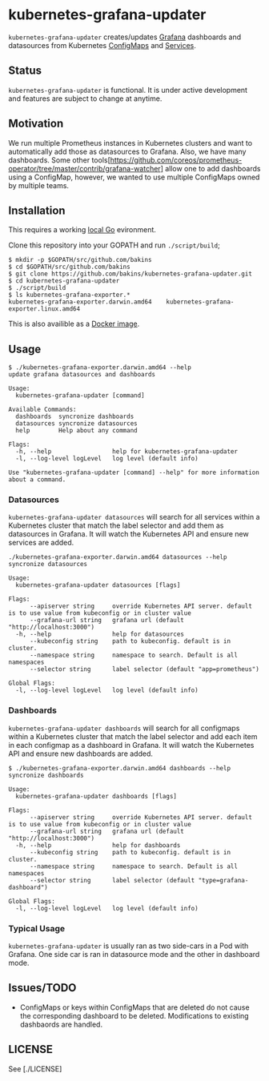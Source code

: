# kubernetes-grafana-updater

`kubernetes-grafana-updater` creates/updates [Grafana](https://grafana.com/) 
dashboards and datasources from Kubernetes
[ConfigMaps](https://kubernetes.io/docs/tasks/configure-pod-container/configmap/) 
and [Services](https://kubernetes.io/docs/concepts/services-networking/service/).

## Status 

`kubernetes-grafana-updater` is functional. It is under active development and
features are subject to change at anytime.

## Motivation

We run multiple Prometheus instances in Kubernetes clusters and want to
automatically add those as datasources to Grafana.  Also, we have many dashboards.
Some other tools[https://github.com/coreos/prometheus-operator/tree/master/contrib/grafana-watcher]
allow one to add dashboards using a ConfigMap, however, we wanted to use multiple
ConfigMaps owned by multiple teams.

## Installation

This requires a working [local Go](https://golang.org/doc/install) evironment.

Clone this repository into your GOPATH and run `./script/build`;

```shell
$ mkdir -p $GOPATH/src/github.com/bakins
$ cd $GOPATH/src/github.com/bakins
$ git clone https://github.com/bakins/kubernetes-grafana-updater.git
$ cd kubernetes-grafana-updater
$ ./script/build
$ ls kubernetes-grafana-exporter.*
kubernetes-grafana-exporter.darwin.amd64	kubernetes-grafana-exporter.linux.amd64
```

This is also availible as a [Docker image](https://quay.io/repository/bakins/kubernetes-grafana-exporter?tab=tags).


## Usage

```shell
$ ./kubernetes-grafana-exporter.darwin.amd64 --help
update grafana datasources and dashboards

Usage:
  kubernetes-grafana-updater [command]

Available Commands:
  dashboards  syncronize dashboards
  datasources syncronize datasources
  help        Help about any command

Flags:
  -h, --help                 help for kubernetes-grafana-updater
  -l, --log-level logLevel   log level (default info)

Use "kubernetes-grafana-updater [command] --help" for more information about a command.
```

### Datasources

`kubernetes-grafana-updater datasources` will search for all services within a 
Kubernetes cluster that match the label selector and add them as datasources in
Grafana.  It will watch the Kubernetes API and ensure new services are added.

```shell
./kubernetes-grafana-exporter.darwin.amd64 datasources --help
syncronize datasources

Usage:
  kubernetes-grafana-updater datasources [flags]

Flags:
      --apiserver string     override Kubernetes API server. default is to use value from kubeconfig or in cluster value
      --grafana-url string   grafana url (default "http://localhost:3000")
  -h, --help                 help for datasources
      --kubeconfig string    path to kubeconfig. default is in cluster.
      --namespace string     namespace to search. Default is all namespaces
      --selector string      label selector (default "app=prometheus")

Global Flags:
  -l, --log-level logLevel   log level (default info)
```

### Dashboards

`kubernetes-grafana-updater dashboards` will search for all configmaps within a 
Kubernetes cluster that match the label selector and add each item in each
configmap as a dashboard in Grafana. It will watch the Kubernetes API and ensure 
new dashboards are added.

```shell
$ ./kubernetes-grafana-exporter.darwin.amd64 dashboards --help
syncronize dashboards

Usage:
  kubernetes-grafana-updater dashboards [flags]

Flags:
      --apiserver string     override Kubernetes API server. default is to use value from kubeconfig or in cluster value
      --grafana-url string   grafana url (default "http://localhost:3000")
  -h, --help                 help for dashboards
      --kubeconfig string    path to kubeconfig. default is in cluster.
      --namespace string     namespace to search. Default is all namespaces
      --selector string      label selector (default "type=grafana-dashboard")

Global Flags:
  -l, --log-level logLevel   log level (default info)
```

### Typical Usage

`kubernetes-grafana-updater` is usually ran as two side-cars in a Pod with 
Grafana.  One side car is ran in datasource mode and the other in dashboard mode.

## Issues/TODO

- ConfigMaps or keys within ConfigMaps that are deleted do not cause the
corresponding dashboard to be deleted. Modifications to existing dashbaords
are handled.

## LICENSE

See [./LICENSE]
